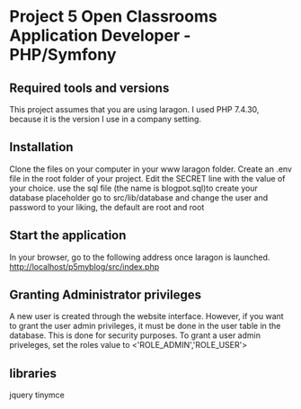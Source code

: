 # Project 5 Open Classrooms Application Developer - PHP/Symfony

## Required tools and versions

This project assumes that you are using laragon.
I used PHP 7.4.30, because it is the version I use in a company setting.

## Installation

Clone the files on your computer in your www laragon folder.
Create an .env file in the root folder of your project.
Edit the SECRET line with the value of your choice.
use the sql file (the name is blogpot.sql)to create your database placeholder
go to src/lib/database and change the user and password to your liking, the default are root and root

## Start the application

In your browser, go to the following address once laragon is launched. <http://localhost/p5myblog/src/index.php>

## Granting Administrator privileges

A new user is created through the website interface. However, if you want to grant the user admin privileges,
it must be done in the user table in the database. This is done for security purposes.
To grant a user admin priveleges, set the roles value to <'ROLE_ADMIN','ROLE_USER'>

## libraries

jquery
tinymce
